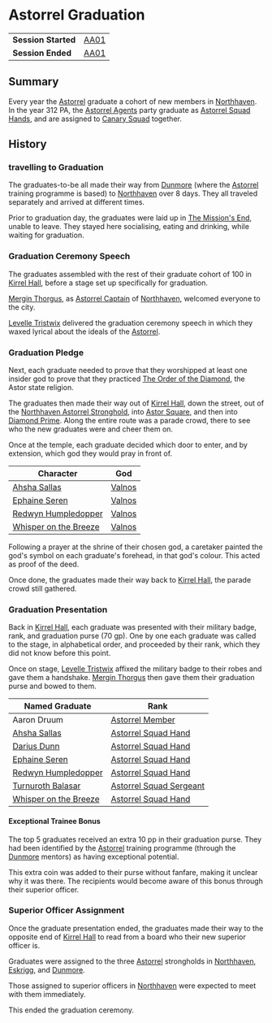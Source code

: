 # Astorrel Graduation

|||
| --- | --- |
| **Session Started** | [AA01](../sessions/AA01.md) | storyline.2
| **Session Ended** | [AA01](../sessions/AA01.md) |

## Summary

Every year the [Astorrel](../organisations/astorrel/astorrel.md) graduate a cohort of new members in [Northhaven](../places/cities/northhaven.md). In the year 312 PA, the [Astorrel Agents](../campaigns/astorrel-agents.md) party graduate as [Astorrel Squad Hands](../organisations/astorrel/ranks/astorrel-squad-hand.md), and are assigned to [Canary Squad](../organisations/astorrel/squads/canary-squad.md) together.

## History

### travelling to Graduation

The graduates-to-be all made their way from [Dunmore](../places/cities/dunmore.md) (where the [Astorrel](../organisations/astorrel/astorrel.md) training programme is based) to [Northhaven](../places/cities/northhaven.md) over 8 days. They all traveled separately and arrived at different times.

Prior to graduation day, the graduates were laid up in [The Mission's End](../places/buildings/inns-taverns/the-missions-end.md), unable to leave. They stayed here socialising, eating and drinking, while waiting for graduation.

### Graduation Ceremony Speech

The graduates assembled with the rest of their graduate cohort of 100 in [Kirrel Hall](../places/buildings/kirrel-hall.md), before a stage set up specifically for graduation.

[Mergin Thorgus](../characters/mergin-thorgus.md), as [Astorrel Captain](../organisations/astorrel/ranks/astorrel-captain.md) of [Northhaven](../places/cities/northhaven.md), welcomed everyone to the city.

[Levelle Tristwix](../characters/levelle-tristwix.md) delivered the graduation ceremony speech in which they waxed lyrical about the ideals of the [Astorrel](../organisations/astorrel/astorrel.md).

### Graduation Pledge

Next, each graduate needed to prove that they worshipped at least one insider god to prove that they practiced [The Order of the Diamond](../organisations/the-order-of-the-diamond.md), the Astor state religion.

The graduates then made their way out of [Kirrel Hall](../places/buildings/kirrel-hall.md), down the street, out of the [Northhaven Astorrel Stronghold](../places/strongholds/northhaven-astorrel-stronghold.md), into [Astor Square](../places/structures/astor-square.md), and then into [Diamond Prime](../places/buildings/temples/diamond-prime.md). Along the entire route was a parade crowd, there to see who the new graduates were and cheer them on.

Once at the temple, each graduate decided which door to enter, and by extension, which god they would pray in front of.

| Character | God |
| --- | --- |
| [Ahsha Sallas](../characters/ahsha-sallas.md) | [Valnos](../gods/deities/valnos.md) |
| [Ephaine Seren](../characters/ephaine-seren.md) | [Valnos](../gods/deities/valnos.md) |
| [Redwyn Humpledopper](../characters/redwyn-humpledopper.md) | [Valnos](../gods/deities/valnos.md) |
| [Whisper on the Breeze](../characters/whisper-on-the-breeze.md) | [Valnos](../gods/deities/valnos.md) |

Following a prayer at the shrine of their chosen god, a caretaker painted the god's symbol on each graduate's forehead, in that god's colour. This acted as proof of the deed.

Once done, the graduates made their way back to [Kirrel Hall](../places/buildings/kirrel-hall.md), the parade crowd still gathered.

### Graduation Presentation

Back in [Kirrel Hall](../places/buildings/kirrel-hall.md), each graduate was presented with their military badge, rank, and graduation purse (70 gp). One by one each graduate was called to the stage, in alphabetical order, and proceeded by their rank, which they did not know before this point.

Once on stage, [Levelle Tristwix](../characters/levelle-tristwix.md) affixed the military badge to their robes and gave them a handshake. [Mergin Thorgus](../characters/mergin-thorgus.md) then gave them their graduation purse and bowed to them.

| Named Graduate | Rank |
| --- | --- |
| Aaron Druum | [Astorrel Member](../organisations/astorrel/ranks/astorrel-member.md) |
| [Ahsha Sallas](../characters/ahsha-sallas.md) | [Astorrel Squad Hand](../organisations/astorrel/ranks/astorrel-squad-hand.md) |
| [Darius Dunn](../characters/darius-dunn.md) | [Astorrel Squad Hand](../organisations/astorrel/ranks/astorrel-squad-hand.md) |
| [Ephaine Seren](../characters/ephaine-seren.md) | [Astorrel Squad Hand](../organisations/astorrel/ranks/astorrel-squad-hand.md) |
| [Redwyn Humpledopper](../characters/redwyn-humpledopper.md) | [Astorrel Squad Hand](../organisations/astorrel/ranks/astorrel-squad-hand.md) |
| [Turnuroth Balasar](../characters/turnuroth-balasar.md) | [Astorrel Squad Sergeant](../organisations/astorrel/ranks/astorrel-squad-sergeant.md) |
| [Whisper on the Breeze](../characters/whisper-on-the-breeze.md) | [Astorrel Squad Hand](../organisations/astorrel/ranks/astorrel-squad-hand.md) |

#### Exceptional Trainee Bonus

The top 5 graduates received an extra 10 pp in their graduation purse. They had been identified by the [Astorrel](../organisations/astorrel/astorrel.md) training programme (through the [Dunmore](../places/cities/dunmore.md) mentors) as having exceptional potential.

This extra coin was added to their purse without fanfare, making it unclear why it was there. The recipients would become aware of this bonus through their superior officer.

### Superior Officer Assignment

Once the graduate presentation ended, the graduates made their way to the opposite end of [Kirrel Hall](../places/buildings/kirrel-hall.md) to read from a board who their new superior officer is.

Graduates were assigned to the three [Astorrel](../organisations/astorrel/astorrel.md) strongholds in [Northhaven](../places/cities/northhaven.md), [Eskrigg](../places/cities/eskrigg.md), and [Dunmore](../places/cities/dunmore.md).

Those assigned to superior officers in [Northhaven](../places/cities/northhaven.md) were expected to meet with them immediately.

This ended the graduation ceremony.
